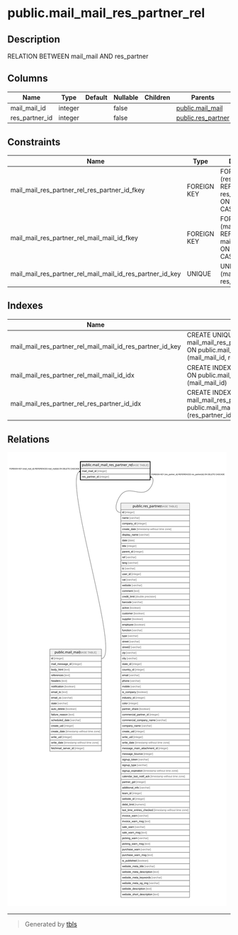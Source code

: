 # public.mail_mail_res_partner_rel

## Description

RELATION BETWEEN mail_mail AND res_partner

## Columns

| Name | Type | Default | Nullable | Children | Parents | Comment |
| ---- | ---- | ------- | -------- | -------- | ------- | ------- |
| mail_mail_id | integer |  | false |  | [public.mail_mail](public.mail_mail.md) |  |
| res_partner_id | integer |  | false |  | [public.res_partner](public.res_partner.md) |  |

## Constraints

| Name | Type | Definition |
| ---- | ---- | ---------- |
| mail_mail_res_partner_rel_res_partner_id_fkey | FOREIGN KEY | FOREIGN KEY (res_partner_id) REFERENCES res_partner(id) ON DELETE CASCADE |
| mail_mail_res_partner_rel_mail_mail_id_fkey | FOREIGN KEY | FOREIGN KEY (mail_mail_id) REFERENCES mail_mail(id) ON DELETE CASCADE |
| mail_mail_res_partner_rel_mail_mail_id_res_partner_id_key | UNIQUE | UNIQUE (mail_mail_id, res_partner_id) |

## Indexes

| Name | Definition |
| ---- | ---------- |
| mail_mail_res_partner_rel_mail_mail_id_res_partner_id_key | CREATE UNIQUE INDEX mail_mail_res_partner_rel_mail_mail_id_res_partner_id_key ON public.mail_mail_res_partner_rel USING btree (mail_mail_id, res_partner_id) |
| mail_mail_res_partner_rel_mail_mail_id_idx | CREATE INDEX mail_mail_res_partner_rel_mail_mail_id_idx ON public.mail_mail_res_partner_rel USING btree (mail_mail_id) |
| mail_mail_res_partner_rel_res_partner_id_idx | CREATE INDEX mail_mail_res_partner_rel_res_partner_id_idx ON public.mail_mail_res_partner_rel USING btree (res_partner_id) |

## Relations

![er](public.mail_mail_res_partner_rel.svg)

---

> Generated by [tbls](https://github.com/k1LoW/tbls)
